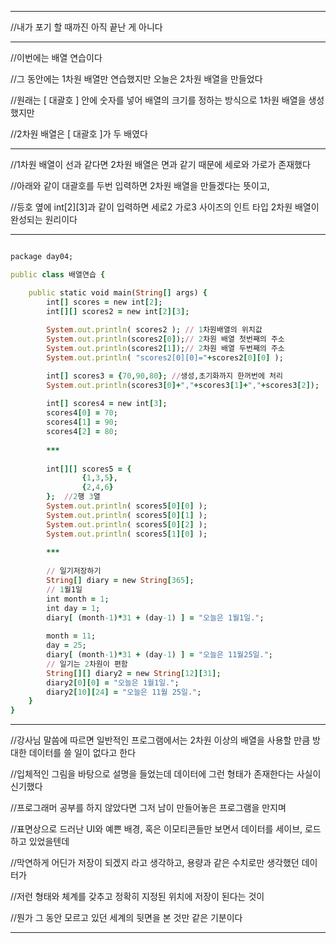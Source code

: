 
***
//내가 포기 할 때까진 아직 끝난 게 아니다
***
//이번에는 배열 연습이다

//그 동안에는 1차원 배열만 연습했지만 오늘은 2차원 배열을 만들었다

//원래는 [ 대괄호 ] 안에 숫자를 넣어 배열의 크기를 정하는 방식으로 1차원 배열을 생성했지만

//2차원 배열은 [ 대괄호 ]가 두 배였다

***

//1차원 배열이 선과 같다면 2차원 배열은 면과 같기 때문에 세로와 가로가 존재했다

//아래와 같이 대괄호를 두번 입력하면 2차원 배열을 만들겠다는 뜻이고,

//등호 옆에 int[2][3]과 같이 입력하면 세로2 가로3 사이즈의 인트 타입 2차원 배열이 완성되는 원리이다

***
```ruby

package day04;

public class 배열연습 {

	public static void main(String[] args) {
		int[] scores = new int[2];
		int[][] scores2 = new int[2][3];
		
		System.out.println( scores2 ); // 1차원배열의 위치값
		System.out.println(scores2[0]);// 2차원 배열 첫번째의 주소
		System.out.println(scores2[1]);// 2차원 배열 두번째의 주소
		System.out.println( "scores2[0][0]="+scores2[0][0] );

		int[] scores3 = {70,90,80}; //생성,초기화까지 한꺼번에 처리
		System.out.println(scores3[0]+","+scores3[1]+","+scores3[2]);
		
		int[] scores4 = new int[3];
		scores4[0] = 70;
		scores4[1] = 90;
		scores4[2] = 80;
    
		***
		
		int[][] scores5 = { 
				{1,3,5},
				{2,4,6} 
		};  //2행 3열
		System.out.println( scores5[0][0] );
		System.out.println( scores5[0][1] );
		System.out.println( scores5[0][2] );
		System.out.println( scores5[1][0] );
    
		***
    
		// 일기저장하기
		String[] diary = new String[365];
		// 1월1일
		int month = 1;
		int day = 1;
		diary[ (month-1)*31 + (day-1) ] = "오늘은 1월1일.";
		
		month = 11;
		day = 25;
		diary[ (month-1)*31 + (day-1) ] = "오늘은 11월25일.";
		// 일기는 2차원이 편함
		String[][] diary2 = new String[12][31];
		diary2[0][0] = "오늘은 1월1일.";
		diary2[10][24] = "오늘은 11월 25일.";
	}
}

```
***
//강사님 말씀에 따르면 일반적인 프로그램에서는 2차원 이상의 배열을 사용할 만큼 방대한 데이터를 쓸 일이 없다고 한다

//입체적인 그림을 바탕으로 설명을 들었는데 데이터에 그런 형태가 존재한다는 사실이 신기했다

//프로그래머 공부를 하지 않았다면 그저 남이 만들어놓은 프로그램을 만지며

//표면상으로 드러난 UI와 예쁜 배경, 혹은 이모티콘들만 보면서 데이터를 세이브, 로드하고 있었을텐데

//막연하게 어딘가 저장이 되겠지 라고 생각하고, 용량과 같은 수치로만 생각했던 데이터가

//저런 형태와 체계를 갖추고 정확히 지정된 위치에 저장이 된다는 것이

//뭔가 그 동안 모르고 있던 세계의 뒷면을 본 것만 같은 기분이다
***
